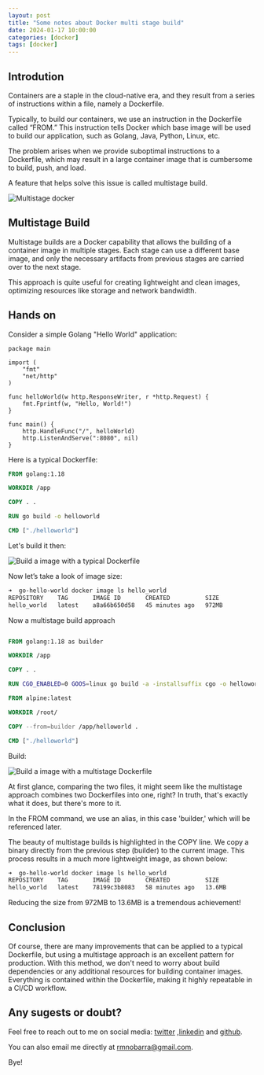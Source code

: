 ```yaml
---
layout: post
title: "Some notes about Docker multi stage build"
date: 2024-01-17 10:00:00
categories: [docker]
tags: [docker]
---
```


## Introdution

Containers are a staple in the cloud-native era, and they result from a series of instructions within a file, namely a Dockerfile.

Typically, to build our containers, we use an instruction in the Dockerfile called “FROM.” This instruction tells Docker which base image will be used to build our application, such as Golang, Java, Python, Linux, etc.

The problem arises when we provide suboptimal instructions to a Dockerfile, which may result in a large container image that is cumbersome to build, push, and load.

A feature that helps solve this issue is called multistage build.

![Multistage docker](https://rmnobarradev.blob.core.windows.net/rmnobarradev/multistage-resized.png)
## Multistage Build

Multistage builds are a Docker capability that allows the building of a container image in multiple stages. Each stage can use a different base image, and only the necessary artifacts from previous stages are carried over to the next stage.

This approach is quite useful for creating lightweight and clean images, optimizing resources like storage and network bandwidth.


## Hands on

Consider a simple Golang "Hello World" application:

```golang
package main

import (
	"fmt"
	"net/http"
)

func helloWorld(w http.ResponseWriter, r *http.Request) {
	fmt.Fprintf(w, "Hello, World!")
}

func main() {
	http.HandleFunc("/", helloWorld)
	http.ListenAndServe(":8080", nil)
}
```

Here is a typical Dockerfile:


```Dockerfile
FROM golang:1.18

WORKDIR /app

COPY . .

RUN go build -o helloworld

CMD ["./helloworld"]
```

Let's build it then:

![Build a image with a typical Dockerfile](https://rmnobarradev.blob.core.windows.net/rmnobarradev/build-dockerfile.png)

Now let’s take a look of image size:

```bash
➜  go-hello-world docker image ls hello_world
REPOSITORY    TAG       IMAGE ID       CREATED          SIZE
hello_world   latest    a8a66b650d58   45 minutes ago   972MB
```

Now a multistage build approach

```Dockerfile

FROM golang:1.18 as builder

WORKDIR /app

COPY . .

RUN CGO_ENABLED=0 GOOS=linux go build -a -installsuffix cgo -o helloworld .

FROM alpine:latest

WORKDIR /root/

COPY --from=builder /app/helloworld .

CMD ["./helloworld"]
```

Build:

![Build a image with a multistage Dockerfile](https://rmnobarradev.blob.core.windows.net/rmnobarradev/build-dockerfile-multistage.png)

At first glance, comparing the two files, it might seem like the multistage approach combines two Dockerfiles into one, right? In truth, that's exactly what it does, but there's more to it.

In the FROM command, we use an alias, in this case 'builder,' which will be referenced later.

The beauty of multistage builds is highlighted in the COPY line. We copy a binary directly from the previous step (builder) to the current image. This process results in a much more lightweight image, as shown below:

```bash
➜  go-hello-world docker image ls hello_world
REPOSITORY    TAG       IMAGE ID       CREATED          SIZE
hello_world   latest    78199c3b8083   58 minutes ago   13.6MB
```

Reducing the size from 972MB to 13.6MB is a tremendous achievement!

## Conclusion

Of course, there are many improvements that can be applied to a typical Dockerfile, but using a multistage approach is an excellent pattern for production. With this method, we don't need to worry about build dependencies or any additional resources for building container images. Everything is contained within the Dockerfile, making it highly repeatable in a CI/CD workflow.

## Any sugests or doubt? 

Feel free to reach out to me on social media: [twitter](https://twitter.com/rmnobarra)
,[linkedin](https://www.linkedin.com/in/rmnobarra/) and [github](https://github.com/rmnobarra).

You can also email me directly at rmnobarra@gmail.com. 

Bye!















